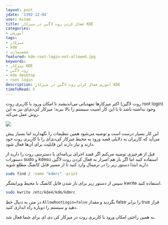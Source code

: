 ```yaml
---
layout: post
jdate: '1392-12-04'
user: misam
title: فعال کردن روت لاگین در میزکار KDE
categories:
- آموزشی
tags:
- میزکار
- kde
- شخصی‌سازی
featured: kde-root-login-not-allowed.jpg
keywords:
- میزکار KDE
- روت لاگین
- kde desktop
- root login
description: آموزش فعال کردن روت لاگین در میزکار KDE
timeToRead: 5
---
```


اکثر میزکارها تمهدیاتی می‌اندیشند تا امکان ورود با کاربری روت (روت لاگین root login) وجود نداشته باشد تا با این کار امنیت سیستم را بالا ببرند؛ میزکار کی‌دی‌ای نیز به این روش عمل می‌کند.

![](/linuxiha/images/kde-root-login-not-allowed.jpg)

این کار بسیار درست است و توصیه می‌شود همین تنظیمات را نگهدارید اما بسیار پیش می‌آید که کاربران به دلایلی قصد ورود به محیط میزکار کی‌دی‌ای را با کاربری روت خود دارند و نیاز دارند این قابلیت برای آن‌ها فعال شود.

قبل از هرچیزی توصیه می‌کنم اگر قصد اجرای برنامه‌ای با دسترسی روت را دارید از دستورات sudo و kdesu استفاده کنید اما اگر باز هم اصرار به فعال کردن روت لاگین دارید ابتدا دستور زیر را در ترمینال وارد کنید تا از مسیر فایل کانفیگ مطلع شوید.

```sh
sudo find / -name "kdmrc" -print
```

سپس از دستور زیر برای باز شدن فایل کانفیگ با محیط ویرایشگر kwrite استفاده کنید.

```sh
sudo kwrite /etc/kde4/kdm/kdmrc
```

در متن به دنبال خط `AllowRootLogin=false` بگردید و مقدار false را برابر true قرار دهید و سیستم را دوباره راه اندازی کنید.

به همین راحتی امکان ورود با کاربری روت در میزکار کی دی ای برای شما فعال شد.